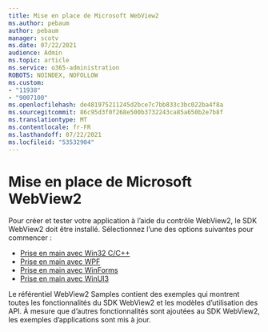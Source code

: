 ```yaml
---
title: Mise en place de Microsoft WebView2
ms.author: pebaum
author: pebaum
manager: scotv
ms.date: 07/22/2021
audience: Admin
ms.topic: article
ms.service: o365-administration
ROBOTS: NOINDEX, NOFOLLOW
ms.custom:
- "11938"
- "9007100"
ms.openlocfilehash: de481975211245d2bce7c7bb833c3bc022ba4f8a
ms.sourcegitcommit: 86c95d3f0f268e500b3732243ca85a650b2e7b8f
ms.translationtype: MT
ms.contentlocale: fr-FR
ms.lasthandoff: 07/22/2021
ms.locfileid: "53532904"
---
```

# <a name="get-started-with-microsoft-webview2"></a>Mise en place de Microsoft WebView2

Pour créer et tester votre application à l’aide du contrôle WebView2, le SDK WebView2 doit être installé. Sélectionnez l’une des options suivantes pour commencer :

- [Prise en main avec Win32 C/C++](/microsoft-edge/webview2/get-started/win32)
- [Prise en main avec WPF](/microsoft-edge/webview2/get-started/wpf)
- [Prise en main avec WinForms](/microsoft-edge/webview2/get-started/winforms)
- [Prise en main avec WinUI3](/microsoft-edge/webview2/get-started/winui)

Le référentiel WebView2 Samples contient des exemples qui montrent toutes les fonctionnalités du SDK WebView2 et les modèles d’utilisation des API. À mesure que d’autres fonctionnalités sont ajoutées au SDK WebView2, les exemples d’applications sont mis à jour.

